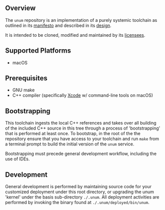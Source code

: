 ## Overview
The `unum` repository is an implementation of a purely systemic toolchain as
outlined in its [manifesto](./.unum/doc/MANIFESTO.md) and described in its [design](./.unum/doc/DESIGN.md).  

It is intended to be cloned, modified and maintained by its [licensees](./.unum/LICENSES).


## Supported Platforms

- macOS


## Prerequisites

- GNU make
- C++ compiler (specifically [Xcode](https://developer.apple.com/xcode/) 
w/ command-line tools on macOS)


## Bootstrapping

This toolchain ingests the local C++ references and takes over all building of
the included C++ source in this tree through a process of 'bootstrapping' that
is performed at least once.  To bootstrap, in the root of the the repository
ensure that you have access to your toolchain and run `make` from a terminal
prompt to build the initial version of the `unum` service.

Bootstrapping must precede general development workflow, including the use of
IDEs.


## Development
General development is performed by maintaining source code for your customized
deployment under this root directory, or upgrading the unum 'kernel' under the
basis sub-directory `./.unum`.  All deployment activities are performed by 
invoking the binary found at `./.unum/deployed/bin/unum`.
